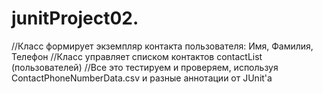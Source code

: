 # junitProject02.
//Класс формирует экземпляр контакта пользователя: Имя, Фамилия, Телефон
//Класс управляет списком контактов contactList (пользователей)
//Все это тестируем и проверяем, используя ContactPhoneNumberData.csv и разные аннотации от JUnit'a
